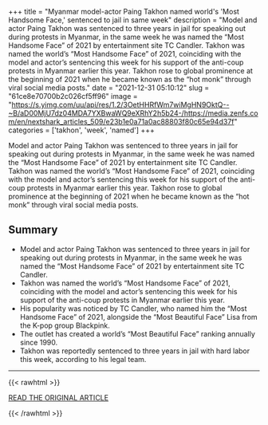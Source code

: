 +++
title = "Myanmar model-actor Paing Takhon named world's 'Most Handsome Face,' sentenced to jail in same week"
description = "Model and actor Paing Takhon was sentenced to three years in jail for speaking out during protests in Myanmar, in the same week he was named the “Most Handsome Face” of 2021 by entertainment site TC Candler.  Takhon was named the world’s “Most Handsome Face” of 2021, coinciding with the model and actor’s sentencing this week for his support of the anti-coup protests in Myanmar earlier this year.  Takhon rose to global prominence at the beginning of 2021 when he became known as the “hot monk” through viral social media posts."
date = "2021-12-31 05:10:12"
slug = "61ce8e70700b2c026cf5ff96"
image = "https://s.yimg.com/uu/api/res/1.2/3OetHHRfWm7wiMgHN9OktQ--~B/aD00MjU7dz04MDA7YXBwaWQ9eXRhY2h5b24-/https://media.zenfs.com/en/nextshark_articles_509/e23b1e0a71a0ac88803f80c65e94d37f"
categories = ['takhon', 'week', 'named']
+++

Model and actor Paing Takhon was sentenced to three years in jail for speaking out during protests in Myanmar, in the same week he was named the “Most Handsome Face” of 2021 by entertainment site TC Candler.  Takhon was named the world’s “Most Handsome Face” of 2021, coinciding with the model and actor’s sentencing this week for his support of the anti-coup protests in Myanmar earlier this year.  Takhon rose to global prominence at the beginning of 2021 when he became known as the “hot monk” through viral social media posts.

## Summary

- Model and actor Paing Takhon was sentenced to three years in jail for speaking out during protests in Myanmar, in the same week he was named the “Most Handsome Face” of 2021 by entertainment site TC Candler.
- Takhon was named the world’s “Most Handsome Face” of 2021, coinciding with the model and actor’s sentencing this week for his support of the anti-coup protests in Myanmar earlier this year.
- His popularity was noticed by TC Candler, who named him the “Most Handsome Face” of 2021, alongside the “Most Beautiful Face” Lisa from the K-pop group Blackpink.
- The outlet has created a world’s “Most Beautiful Face” ranking annually since 1990.
- Takhon was reportedly sentenced to three years in jail with hard labor this week, according to his legal team.

---

{{< rawhtml >}}
  <p class="article-category">
    <a target="_blank" href="https://www.yahoo.com/entertainment/myanmar-model-actor-paing-takhon-041746110.html">READ THE ORIGINAL ARTICLE</a>
  </p>
{{< /rawhtml >}}
